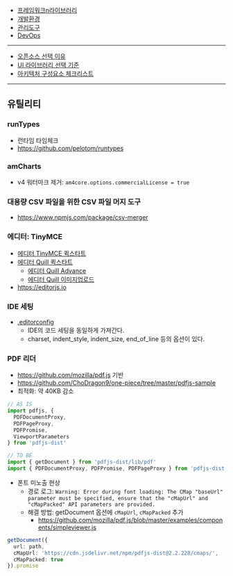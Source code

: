 - [프레임워크n라이브러리](프레임워크n라이브러리.md)
- [개발환경](개발환경.md)
- [관리도구](관리도구.md)
- [DevOps](DevOps.md)

---

- [오픈소스 선택 이유](오픈소스-선택-이유.md)
- [UI 라이브러리 선택 기준](UI-라이브러리-선택-기준.md)
- [아키텍처 구성요소 체크리스트](아키텍처-구성요소-체크리스트.md)

---

## 유틸리티
### runTypes
- 런타임 타임체크
- https://github.com/pelotom/runtypes

### amCharts
- v4 워터마크 제거: `am4core.options.commercialLicense = true`

### 대용량 CSV 파일을 위한 CSV 파일 머지 도구
- https://www.npmjs.com/package/csv-merger

### 에디터: TinyMCE
- [에디터 TinyMCE 퀵스타트](에디터-TinyMCE-퀵스타트.md)
- [에디터 Quill 퀵스타트](에디터-Quill-퀵스타트.md)
  - [에디터 Quill Advance](에디터-Quill-Advance.md)
  - [에디터 Quill 이미지업로드](에디터-Quill-이미지업로드.md)
- https://editorjs.io

### IDE 세팅
- [.editorconfig](https://editorconfig.org/)
  - IDE의 코드 세팅을 동일하게 가져간다.
  - charset, indent_style, indent_size, end_of_line 등의 옵션이 있다.

### PDF 리더
- https://github.com/mozilla/pdf.js 기반
- https://github.com/ChoDragon9/one-piece/tree/master/pdfjs-sample
- 최적화: 약 40KB 감소
```ts
// AS IS
import pdfjs, {
  PDFDocumentProxy,
  PDFPageProxy,
  PDFPromise,
  ViewportParameters
} from 'pdfjs-dist'

// TO BE
import { getDocument } from 'pdfjs-dist/lib/pdf'
import { PDFDocumentProxy, PDFPromise, PDFPageProxy } from 'pdfjs-dist'
```
- 폰트 미노출 현상
  - 경로 로그: `Warning: Error during font loading: The CMap "baseUrl" parameter must be specified, ensure that the "cMapUrl" and "cMapPacked" API parameters are provided.`
  - 해결 방법: getDocument 옵션에 `cMapUrl`, `cMapPacked` 추가
    - https://github.com/mozilla/pdf.js/blob/master/examples/components/simpleviewer.js
```ts
getDocument({
  url: path,
  cMapUrl: 'https://cdn.jsdelivr.net/npm/pdfjs-dist@2.2.228/cmaps/',
  cMapPacked: true
}).promise
```     
